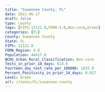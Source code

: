```yaml
---
title: "Suwannee County, FL"
date: 2021-06-17
draft: false
type: county
tags: [FIPS:12121.0,FEMA:4.0,Non-core,Green]
categories: [FL]
County: Suwannee County
State: FL
FIPS: 12121.0
FEMA_Region: 4.0
Population: 44417.0
NCHS_Urban_Rural_Classification: Non-core
Tests_in_prior_14_days: 814.0
Fourteen_day_test_rate_per_100000: 1833.0
Percent_Positivity_in_prior_14_days: 0.027
Level: Green
url: /states/FL/suwannee-county
---
```



